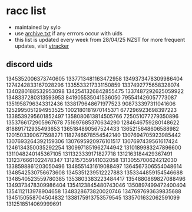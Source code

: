 # racc list 

* maintained by sylo
* use [archive.txt](/archive.txt) if any errrors occur with uids
* this list is updated every week from 28/04/25 NZST for more frequent updates, visit [vtracker](https://github.com/ksiscute/vtracker)


## discord uids

1345352006373740605
1337713481163472958
1349373478309986404
1274242833167028296
1335533217331150859
1337492775658328074
1340280188532953098
1342541326842855475
1337487292625059922
1348337280313593953
841905535041536050
795541426057773087
1351958796343312436
1338179648671977523
908733397311041606
1252995051294953525
1002180181970145371
677296923698397223
1338539295601852497
1358080613814505766
725051077279350896
1353766172905967678
751697685370634290
1284646759280148622
818891712935493653
1365184890567524433
1365215648606588982
1201503390677598271
1182746678554542140
1307694705923985442
1307693264392159306
1307695920976101517
1307697439561617424
1246134350035292254
1309971851962744942
1310189983247896600
1311048240145367105
1311323339171827718
1312163184429367491
1312376661022478347
1312157359141032058
1313055700624212030
1338598861203050496
1348551431619088497
1364567306554048614
1348542530756673608
1345351239512227883
1353344859154546688
1348540523559780385
1353803383223484417
1354880869827088496
1349373478309986404
1354123845480743046
1350897499472400404
1354112113978904658
1348328673820020746
1347697693639835688
1345150558704504832
1338175913753579545
1335701632062591099
1312518514069999691
